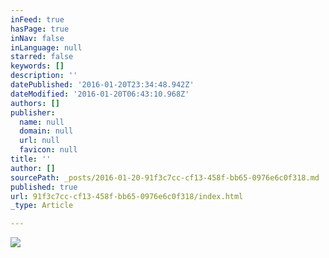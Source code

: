 ```yaml
---
inFeed: true
hasPage: true
inNav: false
inLanguage: null
starred: false
keywords: []
description: ''
datePublished: '2016-01-20T23:34:48.942Z'
dateModified: '2016-01-20T06:43:10.968Z'
authors: []
publisher:
  name: null
  domain: null
  url: null
  favicon: null
title: ''
author: []
sourcePath: _posts/2016-01-20-91f3c7cc-cf13-458f-bb65-0976e6c0f318.md
published: true
url: 91f3c7cc-cf13-458f-bb65-0976e6c0f318/index.html
_type: Article

---
```

![](https://the-grid-user-content.s3-us-west-2.amazonaws.com/72711146-52bb-48d1-a979-1df9450fc17a.jpg)